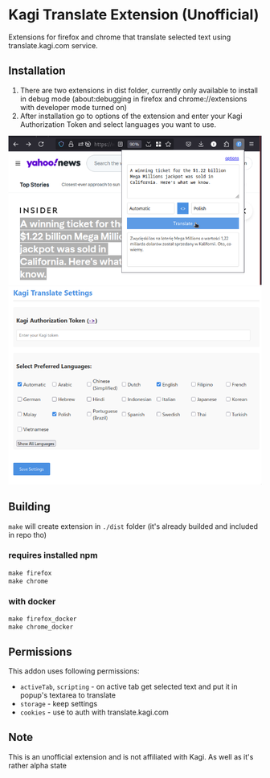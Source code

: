 # Kagi Translate Extension (Unofficial)

Extensions for firefox and chrome that translate selected text using translate.kagi.com service.

## Installation

1. There are two extensions in dist folder, currently only available to install in debug mode (about:debugging in firefox and chrome://extensions with developer mode turned on)
2. After installation go to options of the extension and enter your Kagi Authorization Token and select languages you want to use.


![](./images/screen-010.png)
![](./images/screen-030.png)

## Building

`make` will create extension in `./dist` folder (it's already builded and included in repo tho)

### requires installed npm

```
make firefox
make chrome
```

### with docker

```
make firefox_docker
make chrome_docker
```



## Permissions

This addon uses following permissions:

- `activeTab`, `scripting` - on active tab get selected text and put it in popup's textarea to translate
- `storage` - keep settings
- `cookies` - use to auth with translate.kagi.com



## Note
This is an unofficial extension and is not affiliated with Kagi.
As well as it's rather alpha state

